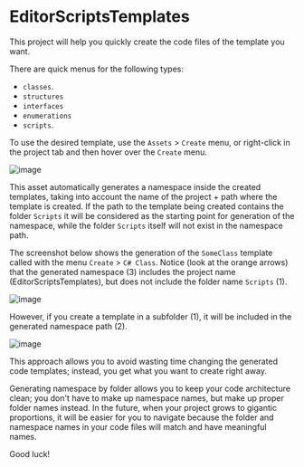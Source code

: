 # EditorScriptsTemplates
This project will help you quickly create the code files of the template you want.

There are quick menus for the following types:
- `classes`.
- `structures`
- `interfaces`
- `enumerations`
- `scripts`.

To use the desired template, use the `Assets` > `Create` menu, or right-click in the project tab and then hover over the `Create` menu.

![image](https://user-images.githubusercontent.com/5365111/157711668-419d0d02-df98-4a4f-b4bc-cdabff2523a9.png)

This asset automatically generates a namespace inside the created templates, taking into account the name of the project + path where the template is created. If the path to the template being created contains the folder `Scripts` it will be considered as the starting point for generation of the namespace, while the folder `Scripts` itself will not exist in the namespace path.

The screenshot below shows the generation of the `SomeClass` template called with the menu `Create` > `C# Class`. Notice (look at the orange arrows) that the generated namespace (3) includes the project name (EditorScriptsTemplates), but does not include the folder name `Scripts` (1).

![image](https://user-images.githubusercontent.com/5365111/157711239-94f4d04a-ed3b-4da8-aa21-5e0aa3699d99.png)

However, if you create a template in a subfolder (1), it will be included in the generated namespace path (2). 

![image](https://user-images.githubusercontent.com/5365111/157711987-0c4e0cef-7357-441c-ba04-6e067e601668.png)

This approach allows you to avoid wasting time changing the generated code templates; instead, you get what you want to create right away.

Generating namespace by folder allows you to keep your code architecture clean; you don't have to make up namespace names, but make up proper folder names instead. In the future, when your project grows to gigantic proportions, it will be easier for you to navigate because the folder and namespace names in your code files will match and have meaningful names.

Good luck!